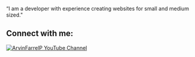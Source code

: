 “I am a developer with experience creating websites for small and medium sized."

## Connect with me:
[![ArvinFarrelP YouTube Channel](./img/youtube-light.svg)](https://www.youtube.com/@ArvinFarrelP)
